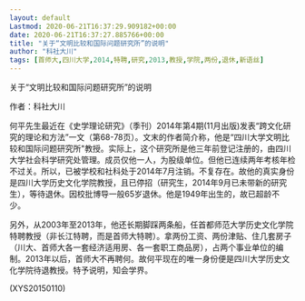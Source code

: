 ```yaml
---
layout: default
Lastmod: 2020-06-21T16:37:29.909182+00:00
date: 2020-06-21T16:37:27.885766+00:00
title: "关于“文明比较和国际问题研究所”的说明"
author: "科社大川"
tags: [首师大,四川大学,2014,特聘,研究,2013,教授,学院,两份,退休,新语丝]
---
```


关于“文明比较和国际问题研究所”的说明

作者：科社大川

何平先生最近在《史学理论研究》（季刊）2014年第4期(11月出版)发表“跨文化研究的理论和方法”一文（第68-78页）。文末的作者简介称，他是“四川大学文明比较和国际问题研究所"教授。实际上，这个研究所是他三年前登记注册的，由四川大学社会科学研究处管理。成员仅他一人，为股级单位。但他已连续两年考核年检不过关。所以，已被学校和社科处于2014年7月注销。不复存在。故他的真实身份是四川大学历史文化学院教授，且已停招（研究生，2014年9月已未带新的研究生），等待退休。因校批博导一般65岁退休。他是1949年出生的，故已超龄不少。

另外，从2003年至2013年，他还长期脚踩两条船，任首都师范大学历史文化学院特聘教授（非长江特聘，而是首师大特聘）。拿两份工资、两份津贴、住几套房子（川大、首师大各一套经济适用房、各一套职工商品房），占两个事业单位的编制。2013年以后，首师大不再聘何。故何平现在的唯一身份便是四川大学历史文化学院待退教授。特予说明，知会学界。

(XYS20150110)

